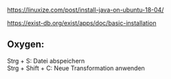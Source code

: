 
https://linuxize.com/post/install-java-on-ubuntu-18-04/

https://exist-db.org/exist/apps/doc/basic-installation


## Oxygen:    
Strg + S: Datei abspeichern   
Strg + Shift + C: Neue Transformation anwenden
